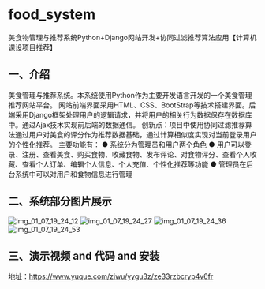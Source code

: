 # food_system
美食物管理与推荐系统Python+Django网站开发+协同过滤推荐算法应用【计算机课设项目推荐】

## 一、介绍
美食管理与推荐系统。本系统使用Python作为主要开发语言开发的一个美食管理推荐网站平台。
网站前端界面采用HTML、CSS、BootStrap等技术搭建界面。后端采用Django框架处理用户的逻辑请求，并将用户的相关行为数据保存在数据库中。通过Ajax技术实现前后端的数据通信。
创新点：项目中使用协同过滤推荐算法通过用户对美食的评分作为推荐数据基础，通过计算相似度实现对当前登录用户的个性化推荐。
主要功能有：
● 系统分为管理员和用户两个角色
● 用户可以登录、注册、查看美食、购买食物、收藏食物、发布评论、对食物评分、查看个人收藏、查看个人订单、编辑个人信息、个人充值、个性化推荐等功能
● 管理员在后台系统中可以对用户和食物信息进行管理


## 二、系统部分图片展示
![img_01_07_19_24_12](https://github.com/ziwupython/food_system/assets/133186350/ba38419e-4f93-4236-99d6-5f8e20db7dd3)
![img_01_07_19_24_27](https://github.com/ziwupython/food_system/assets/133186350/3589edb8-5902-4e7b-bf5d-fa2eaa991b22)
![img_01_07_19_24_36](https://github.com/ziwupython/food_system/assets/133186350/e7c8bfef-6d87-4176-9859-e8735d99a377)
![img_01_07_19_24_53](https://github.com/ziwupython/food_system/assets/133186350/d06aa4db-a894-4031-8c98-32e32ffd4d78)

## 三、演示视频 and 代码 and 安装
地址：https://www.yuque.com/ziwu/yygu3z/ze33rzbcryp4v6fr
